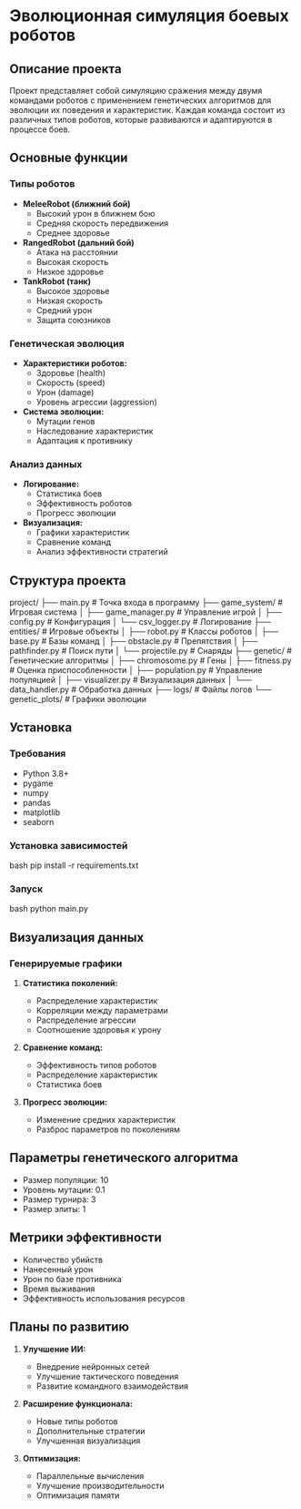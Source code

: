 # Эволюционная симуляция боевых роботов

## Описание проекта
Проект представляет собой симуляцию сражения между двумя командами роботов с применением генетических алгоритмов для эволюции их поведения и характеристик. Каждая команда состоит из различных типов роботов, которые развиваются и адаптируются в процессе боев.

## Основные функции

### Типы роботов
- **MeleeRobot (ближний бой)**
  - Высокий урон в ближнем бою
  - Средняя скорость передвижения
  - Среднее здоровье
- **RangedRobot (дальний бой)**
  - Атака на расстоянии
  - Высокая скорость
  - Низкое здоровье
- **TankRobot (танк)**
  - Высокое здоровье
  - Низкая скорость
  - Средний урон
  - Защита союзников

### Генетическая эволюция
- **Характеристики роботов:**
  - Здоровье (health)
  - Скорость (speed)
  - Урон (damage)
  - Уровень агрессии (aggression)
- **Система эволюции:**
  - Мутации генов
  - Наследование характеристик
  - Адаптация к противнику

### Анализ данных
- **Логирование:**
  - Статистика боев
  - Эффективность роботов
  - Прогресс эволюции
- **Визуализация:**
  - Графики характеристик
  - Сравнение команд
  - Анализ эффективности стратегий

## Структура проекта
project/
├── main.py # Точка входа в программу
├── game_system/ # Игровая система
│ ├── game_manager.py # Управление игрой
│ ├── config.py # Конфигурация
│ └── csv_logger.py # Логирование
├── entities/ # Игровые объекты
│ ├── robot.py # Классы роботов
│ ├── base.py # Базы команд
│ ├── obstacle.py # Препятствия
│ ├── pathfinder.py # Поиск пути
│ └── projectile.py # Снаряды
├── genetic/ # Генетические алгоритмы
│ ├── chromosome.py # Гены
│ ├── fitness.py # Оценка приспособленности
│ ├── population.py # Управление популяцией
│ ├── visualizer.py # Визуализация данных
│ └── data_handler.py # Обработка данных
├── logs/ # Файлы логов
└── genetic_plots/ # Графики эволюции


## Установка

### Требования
- Python 3.8+
- pygame
- numpy
- pandas
- matplotlib
- seaborn

### Установка зависимостей
bash
pip install -r requirements.txt
### Запуск
bash
python main.py

## Визуализация данных

### Генерируемые графики
1. **Статистика поколений:**
   - Распределение характеристик
   - Корреляции между параметрами
   - Распределение агрессии
   - Соотношение здоровья к урону

2. **Сравнение команд:**
   - Эффективность типов роботов
   - Распределение характеристик
   - Статистика боев

3. **Прогресс эволюции:**
   - Изменение средних характеристик
   - Разброс параметров по поколениям

## Параметры генетического алгоритма
- Размер популяции: 10
- Уровень мутации: 0.1
- Размер турнира: 3
- Размер элиты: 1

## Метрики эффективности
- Количество убийств
- Нанесенный урон
- Урон по базе противника
- Время выживания
- Эффективность использования ресурсов

## Планы по развитию
1. **Улучшение ИИ:**
   - Внедрение нейронных сетей
   - Улучшение тактического поведения
   - Развитие командного взаимодействия

2. **Расширение функционала:**
   - Новые типы роботов
   - Дополнительные стратегии
   - Улучшенная визуализация

3. **Оптимизация:**
   - Параллельные вычисления
   - Улучшение производительности
   - Оптимизация памяти

